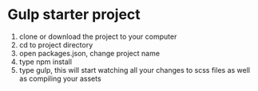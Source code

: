 # Gulp starter project
1. clone or download the project to your computer  
2. cd to project directory  
3. open packages.json, change project name  
4. type npm install   
5. type gulp, this will start watching all your changes to scss files as well as compiling your assets
